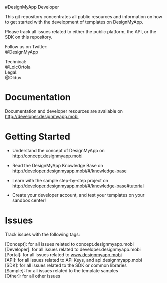 #DesignMyApp Developer

This git repository concentrates all public resources and information on how to get started with the development of templates on DesignMyApp.  

Please track all issues related to either the public platform, the API, or the SDK on this repository.

Follow us on Twitter:  
@DesignMyApp

Technical:  
@LoicOrtola  
Legal:  
@Olduv  

# Documentation

Documentation and developer resources are available on
http://developer.designmyapp.mobi

# Getting Started

 * Understand the concept of DesignMyApp on http://concept.designmyapp.mobi

 * Read the DesignMyApp Knowledge Base on http://developer.designmyapp.mobi/#/knowledge-base

 * Learn with the sample step-by-step project on http://developer.designmyapp.mobi/#/knowledge-base#tutorial

 * Create your developer account, and test your templates on your sandbox center!

# Issues

Track issues with the following tags:

[Concept]: for all issues related to concept.designmyapp.mobi  
[Developer]: for all issues related to developer.designmyapp.mobi  
[Portal]: for all issues related to www.designmyapp.mobi  
[API]: for all issues related to API Keys, and api.designmyapp.mobi  
[SDK]: for all issues related to the SDK or common libraries  
[Sample]: for all issues related to the template samples  
[Other]: for all other issues  